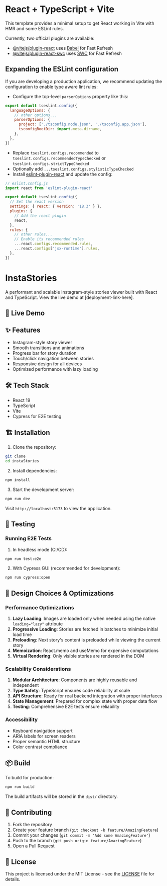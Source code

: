 # React + TypeScript + Vite

This template provides a minimal setup to get React working in Vite with HMR and some ESLint rules.

Currently, two official plugins are available:

- [@vitejs/plugin-react](https://github.com/vitejs/vite-plugin-react/blob/main/packages/plugin-react/README.md) uses [Babel](https://babeljs.io/) for Fast Refresh
- [@vitejs/plugin-react-swc](https://github.com/vitejs/vite-plugin-react-swc) uses [SWC](https://swc.rs/) for Fast Refresh

## Expanding the ESLint configuration

If you are developing a production application, we recommend updating the configuration to enable type aware lint rules:

- Configure the top-level `parserOptions` property like this:

```js
export default tseslint.config({
  languageOptions: {
    // other options...
    parserOptions: {
      project: ['./tsconfig.node.json', './tsconfig.app.json'],
      tsconfigRootDir: import.meta.dirname,
    },
  },
})
```

- Replace `tseslint.configs.recommended` to `tseslint.configs.recommendedTypeChecked` or `tseslint.configs.strictTypeChecked`
- Optionally add `...tseslint.configs.stylisticTypeChecked`
- Install [eslint-plugin-react](https://github.com/jsx-eslint/eslint-plugin-react) and update the config:

```js
// eslint.config.js
import react from 'eslint-plugin-react'

export default tseslint.config({
  // Set the react version
  settings: { react: { version: '18.3' } },
  plugins: {
    // Add the react plugin
    react,
  },
  rules: {
    // other rules...
    // Enable its recommended rules
    ...react.configs.recommended.rules,
    ...react.configs['jsx-runtime'].rules,
  },
})
```

# InstaStories

A performant and scalable Instagram-style stories viewer built with React and TypeScript. View the live demo at [deployment-link-here].

## 🚀 Live Demo


## ✨ Features
- Instagram-style story viewer
- Smooth transitions and animations
- Progress bar for story duration
- Touch/click navigation between stories
- Responsive design for all devices
- Optimized performance with lazy loading

## 🛠️ Tech Stack
- React 19
- TypeScript
- Vite
- Cypress for E2E testing

## 🏗️ Installation

1. Clone the repository:

```bash
git clone 
cd instaStories
```

2. Install dependencies:
```bash
npm install
```

3. Start the development server:
```bash
npm run dev
```

Visit `http://localhost:5173` to view the application.

## 🧪 Testing

### Running E2E Tests
1. In headless mode (CI/CD):
```bash
npm run test:e2e
```

2. With Cypress GUI (recommended for development):
```bash
npm run cypress:open
```

## 🎯 Design Choices & Optimizations

### Performance Optimizations
1. **Lazy Loading**: Images are loaded only when needed using the native `loading="lazy"` attribute
2. **Progressive Loading**: Stories are fetched in batches to minimize initial load time
3. **Preloading**: Next story's content is preloaded while viewing the current story
4. **Memoization**: React.memo and useMemo for expensive computations
5. **Virtual Rendering**: Only visible stories are rendered in the DOM

### Scalability Considerations
1. **Modular Architecture**: Components are highly reusable and independent
2. **Type Safety**: TypeScript ensures code reliability at scale
3. **API Structure**: Ready for real backend integration with proper interfaces
4. **State Management**: Prepared for complex state with proper data flow
5. **Testing**: Comprehensive E2E tests ensure reliability

### Accessibility
- Keyboard navigation support
- ARIA labels for screen readers
- Proper semantic HTML structure
- Color contrast compliance

## 📦 Build

To build for production:
```bash
npm run build
```

The build artifacts will be stored in the `dist/` directory.

## 🤝 Contributing

1. Fork the repository
2. Create your feature branch (`git checkout -b feature/AmazingFeature`)
3. Commit your changes (`git commit -m 'Add some AmazingFeature'`)
4. Push to the branch (`git push origin feature/AmazingFeature`)
5. Open a Pull Request

## 📝 License

This project is licensed under the MIT License - see the [LICENSE](LICENSE) file for details.
